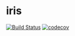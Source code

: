 # iris

[![Build Status](https://travis-ci.org/bvkatwijk/iris.svg?branch=master)](https://travis-ci.org/bvkatwijk/iris)
[![codecov](https://codecov.io/gh/bvkatwijk/iris/branch/master/graph/badge.svg)](https://codecov.io/gh/bvkatwijk/iris)